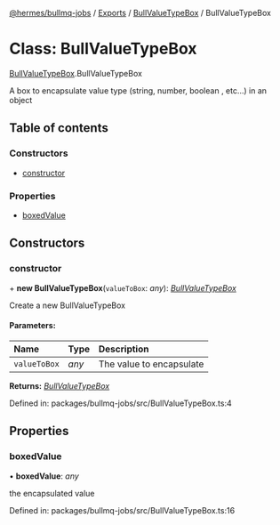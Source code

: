 [@hermes/bullmq-jobs](../README.md) / [Exports](../modules.md) / [BullValueTypeBox](../modules/bullvaluetypebox.md) / BullValueTypeBox

# Class: BullValueTypeBox

[BullValueTypeBox](../modules/bullvaluetypebox.md).BullValueTypeBox

A box to encapsulate value type (string, number, boolean , etc...) in an object

## Table of contents

### Constructors

- [constructor](bullvaluetypebox.bullvaluetypebox-1.md#constructor)

### Properties

- [boxedValue](bullvaluetypebox.bullvaluetypebox-1.md#boxedvalue)

## Constructors

### constructor

\+ **new BullValueTypeBox**(`valueToBox`: *any*): [*BullValueTypeBox*](bullvaluetypebox.bullvaluetypebox-1.md)

Create a new BullValueTypeBox

#### Parameters:

Name | Type | Description |
:------ | :------ | :------ |
`valueToBox` | *any* | The value to encapsulate    |

**Returns:** [*BullValueTypeBox*](bullvaluetypebox.bullvaluetypebox-1.md)

Defined in: packages/bullmq-jobs/src/BullValueTypeBox.ts:4

## Properties

### boxedValue

• **boxedValue**: *any*

the encapsulated value

Defined in: packages/bullmq-jobs/src/BullValueTypeBox.ts:16
